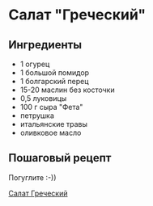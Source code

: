 # Салат "Греческий"

## Ингредиенты
* 1 огурец
* 1 большой помидор
* 1 болгарский перец
* 15-20 маслин без косточки
* 0,5 луковицы
* 100 г сыра "Фета"
* петрушка
* итальянские травы
* оливковое масло

## Пошаговый рецепт
Погуглите :-))

[Салат Греческий](Salad.md)